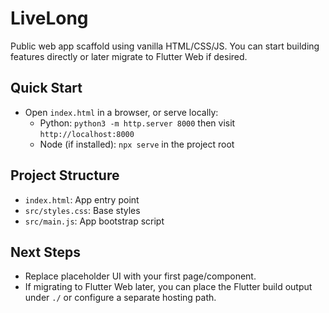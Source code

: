 # LiveLong

Public web app scaffold using vanilla HTML/CSS/JS. You can start building features directly or later migrate to Flutter Web if desired.

## Quick Start

- Open `index.html` in a browser, or serve locally:
  - Python: `python3 -m http.server 8000` then visit `http://localhost:8000`
  - Node (if installed): `npx serve` in the project root

## Project Structure

- `index.html`: App entry point
- `src/styles.css`: Base styles
- `src/main.js`: App bootstrap script

## Next Steps

- Replace placeholder UI with your first page/component.
- If migrating to Flutter Web later, you can place the Flutter build output under `./` or configure a separate hosting path.

